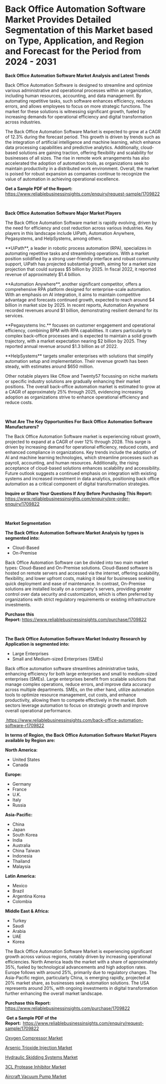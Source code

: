 <p><h1>Back Office Automation Software Market Provides Detailed Segmentation of this Market based on Type, Application, and Region and Forecast for the Period from 2024 - 2031</h1></p><p><strong>Back Office Automation Software Market Analysis and Latest Trends</strong></p>
<p><p>Back Office Automation Software is designed to streamline and optimize various administrative and operational processes within an organization, including human resources, accounting, and data management. By automating repetitive tasks, such software enhances efficiency, reduces errors, and allows employees to focus on more strategic functions. The market for these solutions is witnessing significant growth, fueled by increasing demands for operational efficiency and digital transformation across industries.</p><p>The Back Office Automation Software Market is expected to grow at a CAGR of 12.3% during the forecast period. This growth is driven by trends such as the integration of artificial intelligence and machine learning, which enhance data processing capabilities and predictive analytics. Additionally, cloud-based solutions are gaining traction, offering flexibility and scalability for businesses of all sizes. The rise in remote work arrangements has also accelerated the adoption of automation tools, as organizations seek to maintain productivity in a distributed work environment. Overall, the market is poised for robust expansion as companies continue to recognize the value of automation in achieving operational excellence.</p></p>
<p><strong>Get a Sample PDF of the Report:&nbsp;</strong> <a href="https://www.reliablebusinessinsights.com/enquiry/request-sample/1709822?utm_campaign=96&utm_medium=2&utm_source=Github&utm_content=ia&utm_term=21102024&utm_id=back-office-automation-software">https://www.reliablebusinessinsights.com/enquiry/request-sample/1709822</a></p>
<p>&nbsp;</p>
<p><strong>Back Office Automation Software Major Market Players</strong></p>
<p><p>The Back Office Automation Software market is rapidly evolving, driven by the need for efficiency and cost reduction across various industries. Key players in this landscape include UiPath, Automation Anywhere, Pegasystems, and HelpSystems, among others.</p><p>**UiPath**, a leader in robotic process automation (RPA), specializes in automating repetitive tasks and streamlining operations. With a market position solidified by a strong user-friendly interface and robust community support, UiPath has projected substantial growth, aiming for a market size projection that could surpass $5 billion by 2025. In fiscal 2022, it reported revenue of approximately $1.4 billion.</p><p>**Automation Anywhere**, another significant competitor, offers a comprehensive RPA platform designed for enterprise-scale automation. With an emphasis on AI integration, it aims to maintain competitive advantage and forecasts continued growth, expected to reach around $4 billion in market size by 2025. In recent reports, Automation Anywhere recorded revenues around $1 billion, demonstrating resilient demand for its services.</p><p>**Pegasystems Inc.** focuses on customer engagement and operational efficiency, combining BPM with RPA capabilities. It caters particularly to complex back-office processes and is expected to maintain a solid growth trajectory, with a market expectation nearing $2 billion by 2025. They reported annual revenue around $1.3 billion as of 2022.</p><p>**HelpSystems** targets smaller enterprises with solutions that simplify automation setup and implementation. Their revenue growth has been steady, with estimates around $650 million.</p><p>Other notable players like Cflow and Twenty57 focussing on niche markets or specific industry solutions are gradually enhancing their market positions. The overall back-office automation market is estimated to grow at a CAGR of approximately 25% through 2025, evidencing increasing adoption as organizations strive to enhance operational efficiency and reduce costs.</p></p>
<p>&nbsp;</p>
<p><strong>What Are The Key Opportunities For Back Office Automation Software Manufacturers?</strong></p>
<p><p>The Back Office Automation Software market is experiencing robust growth, projected to expand at a CAGR of over 12% through 2028. This surge is driven by increasing demand for operational efficiency, reduced costs, and enhanced compliance in organizations. Key trends include the adoption of AI and machine learning technologies, which streamline processes such as payroll, accounting, and human resources. Additionally, the rising acceptance of cloud-based solutions enhances scalability and accessibility. Future outlook suggests a continued emphasis on integration with existing systems and increased investment in data analytics, positioning back office automation as a critical component of digital transformation strategies.</p></p>
<p><strong>Inquire or Share Your Questions If Any Before Purchasing This Report:</strong> <a href="https://www.reliablebusinessinsights.com/enquiry/pre-order-enquiry/1709822?utm_campaign=96&utm_medium=2&utm_source=Github&utm_content=ia&utm_term=21102024&utm_id=back-office-automation-software">https://www.reliablebusinessinsights.com/enquiry/pre-order-enquiry/1709822</a></p>
<p>&nbsp;</p>
<p><strong>Market Segmentation</strong></p>
<p><strong>The Back Office Automation Software Market Analysis by types is segmented into:</strong></p>
<p><ul><li>Cloud-Based</li><li>On-Premise</li></ul></p>
<p><p>Back Office Automation Software can be divided into two main market types: Cloud-Based and On-Premise solutions. Cloud-Based software is hosted on remote servers and accessed via the internet, offering scalability, flexibility, and lower upfront costs, making it ideal for businesses seeking quick deployment and ease of maintenance. In contrast, On-Premise solutions are installed locally on a company's servers, providing greater control over data security and customization, which is often preferred by organizations with strict regulatory requirements or existing infrastructure investments.</p></p>
<p><strong>Purchase this Report:&nbsp;</strong><a href="https://www.reliablebusinessinsights.com/purchase/1709822?utm_campaign=96&utm_medium=2&utm_source=Github&utm_content=ia&utm_term=21102024&utm_id=back-office-automation-software">https://www.reliablebusinessinsights.com/purchase/1709822</a></p>
<p>&nbsp;</p>
<p><strong>The Back Office Automation Software Market Industry Research by Application is segmented into:</strong></p>
<p><ul><li>Large Enterprises</li><li>Small and Medium-sized Enterprises (SMEs)</li></ul></p>
<p><p>Back office automation software streamlines administrative tasks, enhancing efficiency for both large enterprises and small to medium-sized enterprises (SMEs). Large enterprises benefit from scalable solutions that manage complex operations, reduce errors, and improve data accuracy across multiple departments. SMEs, on the other hand, utilize automation tools to optimize resource management, cut costs, and enhance productivity, allowing them to compete effectively in the market. Both sectors leverage automation to focus on strategic growth and improve overall operational performance.</p></p>
<p><a href="https://www.reliablebusinessinsights.com/back-office-automation-software-r1709822?utm_campaign=96&utm_medium=2&utm_source=Github&utm_content=ia&utm_term=21102024&utm_id=back-office-automation-software">&nbsp;https://www.reliablebusinessinsights.com/back-office-automation-software-r1709822</a></p>
<p><strong>In terms of Region, the Back Office Automation Software Market Players available by Region are:</strong></p>
<p>
    <p> <strong> North America: </strong>
        <ul>
            <li>United States</li>
            <li>Canada</li>
        </ul>
        </p> 
    <p> <strong> Europe: </strong>
        <ul>
            <li>Germany</li>
            <li>France</li>
            <li>U.K.</li>
            <li>Italy</li>
            <li>Russia</li>
        </ul>
        </p> 
    <p> <strong> Asia-Pacific: </strong>
        <ul>
            <li>China</li>
            <li>Japan</li>
            <li>South Korea</li>
            <li>India</li>
            <li>Australia</li>
            <li>China Taiwan</li>
            <li>Indonesia</li>
            <li>Thailand</li>
            <li>Malaysia</li>
        </ul>
        </p> 
    <p> <strong> Latin America: </strong>
        <ul>
            <li>Mexico</li>
            <li>Brazil</li>
            <li>Argentina Korea</li>
            <li>Colombia</li>
        </ul>
        </p> 
    <p> <strong> Middle East & Africa: </strong>
        <ul>
            <li>Turkey</li>
            <li>Saudi</li>
            <li>Arabia</li>
            <li>UAE</li>
            <li>Korea</li>
        </ul>
    </p>
    </p>
<p><p>The Back Office Automation Software Market is experiencing significant growth across various regions, notably driven by increasing operational efficiencies. North America leads the market with a share of approximately 35%, fueled by technological advancements and high adoption rates. Europe follows with around 25%, primarily due to regulatory changes. The Asia-Pacific region, particularly China, is emerging rapidly, projected at 20% market share, as businesses seek automation solutions. The USA represents around 20%, with ongoing investments in digital transformation further enhancing the overall market landscape.</p></p>
<p><strong>Purchase this Report: </strong><a href="https://www.reliablebusinessinsights.com/purchase/1709822?utm_campaign=96&utm_medium=2&utm_source=Github&utm_content=ia&utm_term=21102024&utm_id=back-office-automation-software">https://www.reliablebusinessinsights.com/purchase/1709822</a></p>
<p>&nbsp;<strong>Get a Sample PDF of the Report:&nbsp;&nbsp;</strong><a href="https://www.reliablebusinessinsights.com/enquiry/request-sample/1709822?utm_campaign=96&utm_medium=2&utm_source=Github&utm_content=ia&utm_term=21102024&utm_id=back-office-automation-software">https://www.reliablebusinessinsights.com/enquiry/request-sample/1709822</a></p>
<p><strong></strong></p>
<p><p><a href="https://github.com/MegiMusaj575/Market-Research-Report-List-1/blob/main/oxygen-compressor-market.md?utm_campaign=96&utm_medium=2&utm_source=Github&utm_content=ia&utm_term=21102024&utm_id=back-office-automation-software">Oxygen Compressor Market</a></p><p><a href="https://www.linkedin.com/pulse/arsenic-trioxide-injection-market-refracting-trends-consumer-iuowe?utm_campaign=96&utm_medium=2&utm_source=Github&utm_content=ia&utm_term=21102024&utm_id=back-office-automation-software">Arsenic Trioxide Injection Market</a></p><p><a href="https://issuu.com/reportprime-2/docs/hydraulic-skidding-systems-market-s_7f65a9d9a294f8?utm_campaign=96&utm_medium=2&utm_source=Github&utm_content=ia&utm_term=21102024&utm_id=back-office-automation-software">Hydraulic Skidding Systems Market</a></p><p><a href="https://www.linkedin.com/pulse/competitive-intelligence-3cl-protease-inhibitor-market-key-8v8le?utm_campaign=96&utm_medium=2&utm_source=Github&utm_content=ia&utm_term=21102024&utm_id=back-office-automation-software">3CL Protease Inhibitor Market</a></p><p><a href="https://github.com/jennyt6m/Market-Research-Report-List-1/blob/main/aircraft-vacuum-pump-market.md?utm_campaign=96&utm_medium=2&utm_source=Github&utm_content=ia&utm_term=21102024&utm_id=back-office-automation-software">Aircraft Vacuum Pump Market</a></p></p>
